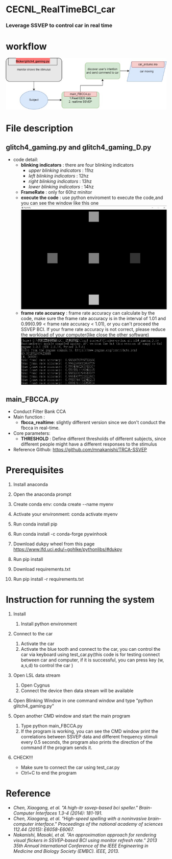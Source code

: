 
   
# CECNL_RealTimeBCI_car
### Leverage SSVEP to control car in real time

# workflow
![workflow](./fig/workflow.jpg)

# File description

## glitch4_gaming.py and glitch4_gaming_D.py

- code detail:
    - **blinking indicators** : there are four blinking indicators
        - *upper blinking indicators* : 11hz
        - *left blinking indicators* :  12hz
        - *right blinking indicators* : 13hz
        - *lower blinking indicators* : 14hz
    - **FrameRate** :  only for 60hz minitor
    - **execute the code** : use python enviroment to execute the code,and you can see the window like this one
![flicker](./fig/flicker.PNG)
    - **frame rate accuracy** : frame rate accuracy can calculate by the code, make sure the frame rate accuracy is in the interval of 1.01 and 0.99(0.99 < frame rate accuracy < 1.01), or you can't proceed the SSVEP BCI. If your frame rate accuracy is not correct, please reduce the workload of your computer(like close the other software)
![flicker2](./fig/flicker2.PNG)

## main_FBCCA.py
- Conduct Filter Bank CCA
- Main function : 
    - **fbcca_realtime**: slightly different version since we don't conduct the fbcca in real-time. 
- Core parameters: 
    - **THRESHOLD** : Define different thresholds of different subjects, since different people might have a different responses to the stimulus 
- Reference Github: https://github.com/mnakanishi/TRCA-SSVEP

# Prerequisites
1. Install anaconda
2. Open the anaconda prompt
3. Create conda env: conda create --name myenv
4. Activate your environment: conda activate myenv
5. Run conda install pip
6. Run conda install -c conda-forge pywinhook
7. Download dukpy wheel from this page https://www.lfd.uci.edu/~gohlke/pythonlibs/#dukpy

8. Run pip install <the absolute path of dukpy.whl>
9. Download requirements.txt
10. Run pip install -r requirements.txt

# Instruction for running the system

1. Install
    1. Install python environment
2. Connect to the car
    1. Activate  the car
    2. Activate the blue tooth and connect to the car, you can control the car via keyboard using test_car.py(this code is for testing connect between car and computer, if it is successful, you can press key (w, a,s,d) to control the car )


3. Open LSL data stream
    1. Open Cygnus
    2. Connect the device then data stream will be available

4. Open Blinking Window in one command window
 and type "python glitch4_gaming.py"
5. Open another CMD window and start the main program
    1. Type python main_FBCCA.py
    2. If the program is working, you can see the CMD window print the correlations 
between SSVEP data and different frequency stimuli every 0.5 seconds, the program also prints the direction of the command if the program sends it.
6. CHECK!!!
    - Make sure to connect the car using test_car.py
    - Ctrl+C to end the program

# Reference
- *Chen, Xiaogang, et al. "A high-itr ssvep-based bci speller." Brain-Computer Interfaces 1.3-4 (2014): 181-191.*
- *Chen, Xiaogang, et al. "High-speed spelling with a noninvasive brain–computer interface." Proceedings of the national academy of sciences 112.44 (2015): E6058-E6067.*
- *Nakanishi, Masaki, et al. "An approximation approach for rendering visual flickers in SSVEP-based BCI using monitor refresh rate." 2013 35th Annual International Conference of the IEEE Engineering in Medicine and Biology Society (EMBC). IEEE, 2013.* 
